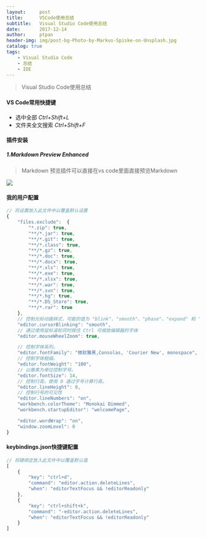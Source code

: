 ```yaml
---
layout:     post
title:      VSCode使用总结
subtitle:   Visual Studio Code使用总结
date:       2017-12-14
author:     ptpan
header-img: img/post-bg-Photo-by-Markus-Spiske-on-Unsplash.jpg
catalog: true
tags:
    - Visual Studio Code
    - 总结
    - IDE
---
```


>
> Visual Studio Code使用总结

#### VS Code常用快捷键
- 选中全部 *Ctrl+Shift+L*
- 文件夹全文搜索 *Ctrl+Shift+F*


#### 插件安装
##### **1.Markdown Preview Enhanced**
> Markdown 预览插件可以直接在vs code里面直接预览Markdown

![](http://ptpan.top/img/post/demo-Markdown-Preview-Enhanced.png)



#### 我的用户配置
```javascript
// 将设置放入此文件中以覆盖默认设置
{
    "files.exclude":  {
        "*.zip": true,
        "**/*.jar": true,
        "**/*.git": true,
        "**/*.class": true,
        "**/*.gz": true,
        "**/*.doc": true,
        "**/*.docx": true,
        "**/*.xls": true,
        "**/*.exe": true,
        "**/*.xlsx": true,
        "**/*.war": true,
        "**/*.svn": true,
        "**/*.hg": true,
        "**/*.DS_Store": true,
        "**/*.rar": true
    },
    // 控制光标动画样式，可能的值为 "blink"、"smooth"、"phase"、"expand" 和 "solid"
    "editor.cursorBlinking": "smooth",
    // 通过使用鼠标滚轮同时按住 Ctrl 可缩放编辑器的字体
    "editor.mouseWheelZoom": true,

    // 控制字体系列。
    "editor.fontFamily": "微软雅黑,Consolas, 'Courier New', monospace",
    // 控制字体粗细。
    "editor.fontWeight": "100",
    // 以像素为单位控制字号。
    "editor.fontSize": 14,
    // 控制行高。使用 0 通过字号计算行高。
    "editor.lineHeight": 0,
    // 控制行号的可见性
    "editor.lineNumbers": "on",
    "workbench.colorTheme": "Monokai Dimmed",
    "workbench.startupEditor": "welcomePage",

    "editor.wordWrap": "on",
    "window.zoomLevel": 0
}
```

#### keybindings.json快捷键配置

```javascript
// 将键绑定放入此文件中以覆盖默认值
[
    {
        "key": "ctrl+d",
        "command": "editor.action.deleteLines",
        "when": "editorTextFocus && !editorReadonly"
    },
    {
        "key": "ctrl+shift+k",
        "command": "-editor.action.deleteLines",
        "when": "editorTextFocus && !editorReadonly"
    }
]
```
